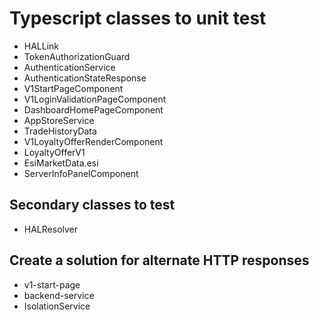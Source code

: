 # Typescript classes to unit test
* HALLink
* TokenAuthorizationGuard
* AuthenticationService
* AuthenticationStateResponse
* V1StartPageComponent
* V1LoginValidationPageComponent
* DashboardHomePageComponent
* AppStoreService
* TradeHistoryData
* V1LoyaltyOfferRenderComponent
* LoyaltyOfferV1
* EsiMarketData.esi
* ServerInfoPanelComponent

## Secondary classes to test
* HALResolver

## Create a solution for alternate HTTP responses
* v1-start-page
* backend-service
* IsolationService
